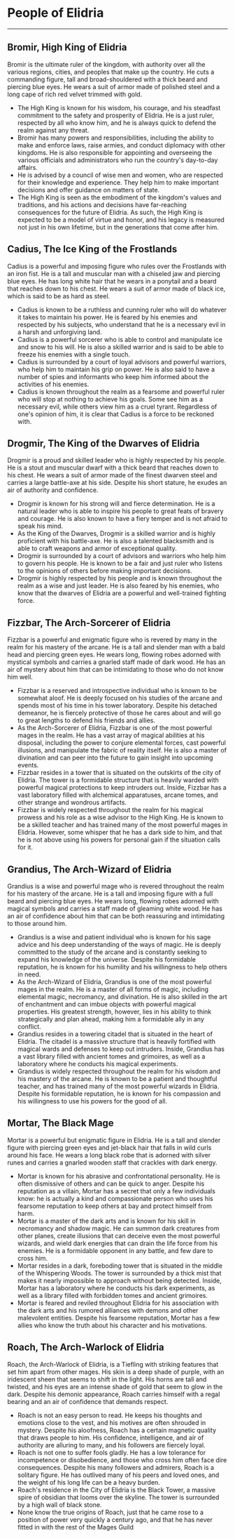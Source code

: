 # People of Elidria
----
## Bromir, High King of Elidria
Bromir is the ultimate ruler of the kingdom, with authority over all the various regions, cities, and peoples that make up the country. He cuts a commanding figure, tall and broad-shouldered with a thick beard and piercing blue eyes. He wears a suit of armor made of polished steel and a long cape of rich red velvet trimmed with gold.
* The High King is known for his wisdom, his courage, and his steadfast commitment to the safety and prosperity of Elidria. He is a just ruler, respected by all who know him, and he is always quick to defend the realm against any threat.
* Bromir has many powers and responsibilities, including the ability to make and enforce laws, raise armies, and conduct diplomacy with other kingdoms. He is also responsible for appointing and overseeing the various officials and administrators who run the country's day-to-day affairs.
* He is advised by a council of wise men and women, who are respected for their knowledge and experience. They help him to make important decisions and offer guidance on matters of state.
* The High King is seen as the embodiment of the kingdom's values and traditions, and his actions and decisions have far-reaching consequences for the future of Elidria. As such, the High King is expected to be a model of virtue and honor, and his legacy is measured not just in his own lifetime, but in the generations that come after him.
## Cadius, The Ice King of the Frostlands
Cadius is a powerful and imposing figure who rules over the Frostlands with an iron fist. He is a tall and muscular man with a chiseled jaw and piercing blue eyes. He has long white hair that he wears in a ponytail and a beard that reaches down to his chest. He wears a suit of armor made of black ice, which is said to be as hard as steel.
* Cadius is known to be a ruthless and cunning ruler who will do whatever it takes to maintain his power. He is feared by his enemies and respected by his subjects, who understand that he is a necessary evil in a harsh and unforgiving land.
* Cadius is a powerful sorcerer who is able to control and manipulate ice and snow to his will. He is also a skilled warrior and is said to be able to freeze his enemies with a single touch.
* Cadius is surrounded by a court of loyal advisors and powerful warriors, who help him to maintain his grip on power. He is also said to have a number of spies and informants who keep him informed about the activities of his enemies.
* Cadius is known throughout the realm as a fearsome and powerful ruler who will stop at nothing to achieve his goals. Some see him as a necessary evil, while others view him as a cruel tyrant. Regardless of one's opinion of him, it is clear that Cadius is a force to be reckoned with.

## Drogmir, The King of the Dwarves of Elidria
Drogmir is a proud and skilled leader who is highly respected by his people. He is a stout and muscular dwarf with a thick beard that reaches down to his chest. He wears a suit of armor made of the finest dwarven steel and carries a large battle-axe at his side. Despite his short stature, he exudes an air of authority and confidence.
* Drogmir is known for his strong will and fierce determination. He is a natural leader who is able to inspire his people to great feats of bravery and courage. He is also known to have a fiery temper and is not afraid to speak his mind.
* As the King of the Dwarves, Drogmir is a skilled warrior and is highly proficient with his battle-axe. He is also a talented blacksmith and is able to craft weapons and armor of exceptional quality.
* Drogmir is surrounded by a court of advisors and warriors who help him to govern his people. He is known to be a fair and just ruler who listens to the opinions of others before making important decisions.
* Drogmir is highly respected by his people and is known throughout the realm as a wise and just leader. He is also feared by his enemies, who know that the dwarves of Elidria are a powerful and well-trained fighting force.

## Fizzbar, The Arch-Sorcerer of Elidria
Fizzbar is a powerful and enigmatic figure who is revered by many in the realm for his mastery of the arcane. He is a tall and slender man with a bald head and piercing green eyes. He wears long, flowing robes adorned with mystical symbols and carries a gnarled staff made of dark wood. He has an air of mystery about him that can be intimidating to those who do not know him well.
* Fizzbar is a reserved and introspective individual who is known to be somewhat aloof. He is deeply focused on his studies of the arcane and spends most of his time in his tower laboratory. Despite his detached demeanor, he is fiercely protective of those he cares about and will go to great lengths to defend his friends and allies.
* As the Arch-Sorcerer of Elidria, Fizzbar is one of the most powerful mages in the realm. He has a vast array of magical abilities at his disposal, including the power to conjure elemental forces, cast powerful illusions, and manipulate the fabric of reality itself. He is also a master of divination and can peer into the future to gain insight into upcoming events.
* Fizzbar resides in a tower that is situated on the outskirts of the city of Elidria. The tower is a formidable structure that is heavily warded with powerful magical protections to keep intruders out. Inside, Fizzbar has a vast laboratory filled with alchemical apparatuses, arcane tomes, and other strange and wondrous artifacts.
* Fizzbar is widely respected throughout the realm for his magical prowess and his role as a wise advisor to the High King. He is known to be a skilled teacher and has trained many of the most powerful mages in Elidria. However, some whisper that he has a dark side to him, and that he is not above using his powers for personal gain if the situation calls for it.

## Grandius, The Arch-Wizard of Elidria
Grandius is a wise and powerful mage who is revered throughout the realm for his mastery of the arcane. He is a tall and imposing figure with a full beard and piercing blue eyes. He wears long, flowing robes adorned with magical symbols and carries a staff made of gleaming white wood. He has an air of confidence about him that can be both reassuring and intimidating to those around him.
* Grandius is a wise and patient individual who is known for his sage advice and his deep understanding of the ways of magic. He is deeply committed to the study of the arcane and is constantly seeking to expand his knowledge of the universe. Despite his formidable reputation, he is known for his humility and his willingness to help others in need.
* As the Arch-Wizard of Elidria, Grandius is one of the most powerful mages in the realm. He is a master of all forms of magic, including elemental magic, necromancy, and divination. He is also skilled in the art of enchantment and can imbue objects with powerful magical properties. His greatest strength, however, lies in his ability to think strategically and plan ahead, making him a formidable ally in any conflict.
* Grandius resides in a towering citadel that is situated in the heart of Elidria. The citadel is a massive structure that is heavily fortified with magical wards and defenses to keep out intruders. Inside, Grandius has a vast library filled with ancient tomes and grimoires, as well as a laboratory where he conducts his magical experiments.
* Grandius is widely respected throughout the realm for his wisdom and his mastery of the arcane. He is known to be a patient and thoughtful teacher, and has trained many of the most powerful wizards in Elidria. Despite his formidable reputation, he is known for his compassion and his willingness to use his powers for the good of all.

## Mortar, The Black Mage
Mortar is a powerful but enigmatic figure in Elidria. He is a tall and slender figure with piercing green eyes and jet-black hair that falls in wild curls around his face. He wears a long black robe that is adorned with silver runes and carries a gnarled wooden staff that crackles with dark energy.
* Mortar is known for his abrasive and confrontational personality. He is often dismissive of others and can be quick to anger. Despite his reputation as a villain, Mortar has a secret that only a few individuals know: he is actually a kind and compassionate person who uses his fearsome reputation to keep others at bay and protect himself from harm.
* Mortar is a master of the dark arts and is known for his skill in necromancy and shadow magic. He can summon dark creatures from other planes, create illusions that can deceive even the most powerful wizards, and wield dark energies that can drain the life force from his enemies. He is a formidable opponent in any battle, and few dare to cross him.
* Mortar resides in a dark, foreboding tower that is situated in the middle of the Whispering Woods. The tower is surrounded by a thick mist that makes it nearly impossible to approach without being detected. Inside, Mortar has a laboratory where he conducts his dark experiments, as well as a library filled with forbidden tomes and ancient grimoires.
* Mortar is feared and reviled throughout Elidria for his association with the dark arts and his rumored alliances with demons and other malevolent entities. Despite his fearsome reputation, Mortar has a few allies who know the truth about his character and his motivations.

## Roach, The Arch-Warlock of Elidria
Roach, the Arch-Warlock of Elidria, is a Tiefling with striking features that set him apart from other mages. His skin is a deep shade of purple, with an iridescent sheen that seems to shift in the light. His horns are tall and twisted, and his eyes are an intense shade of gold that seem to glow in the dark. Despite his demonic appearance, Roach carries himself with a regal bearing and an air of confidence that demands respect.
* Roach is not an easy person to read. He keeps his thoughts and emotions close to the vest, and his motives are often shrouded in mystery. Despite his aloofness, Roach has a certain magnetic quality that draws people to him. His confidence, intelligence, and air of authority are alluring to many, and his followers are fiercely loyal.
* Roach is not one to suffer fools gladly. He has a low tolerance for incompetence or disobedience, and those who cross him often face dire consequences. Despite his many followers and admirers, Roach is a solitary figure. He has outlived many of his peers and loved ones, and the weight of his long life can be a heavy burden.
* Roach's residence in the City of Elidria is the Black Tower, a massive spire of obsidian that looms over the skyline. The tower is surrounded by a high wall of black stone.
* None know the true origins of Roach, just that he came rose to a position of power very quickly a century ago, and that he has never fitted in with the rest of the Mages Guild